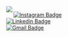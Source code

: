 <img align="left" src="https://user-images.githubusercontent.com/37278803/112063646-7e6a5e00-8b40-11eb-9fb0-8e1a32067e32.png">

[![Instagram Badge](https://img.shields.io/badge/-@rompinheiro-303030?style=social&logo=Instagram)](https://www.instagram.com/rompinheiro)  
[![Linkedin Badge](https://img.shields.io/badge/-romulopinheirocosta-303030?style=social&logo=Linkedin)](https://www.linkedin.com/in/r%C3%B4mulo-pinheiro-costa-b8aa53a9/)  
[![Gmail Badge](https://img.shields.io/badge/-romulopinheirocosta@gmail.com-303030?style=social&logo=Gmail)](mailto:romulopinheirocosta@gmail.com)  
